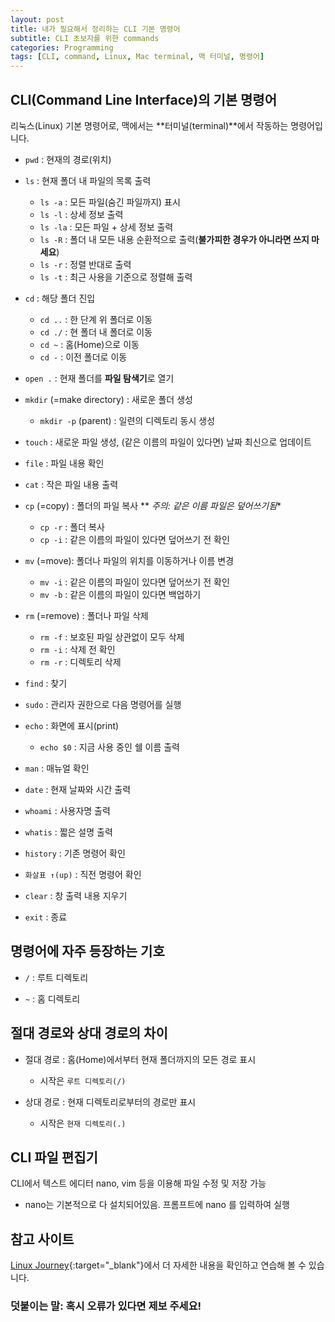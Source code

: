 ```yaml
---
layout: post
title: 내가 필요해서 정리하는 CLI 기본 명령어
subtitle: CLI 초보자를 위한 commands
categories: Programming
tags: [CLI, command, Linux, Mac terminal, 맥 터미널, 명령어]
---
```


## CLI(Command Line Interface)의 기본 명령어
리눅스(Linux) 기본 명령어로, 
맥에서는 **터미널(terminal)**에서 작동하는 명령어입니다. 

- `pwd` : 현재의 경로(위치)
  
- `ls` : 현재 폴더 내 파일의 목록 출력
  - `ls -a` : 모든 파일(숨긴 파일까지) 표시 
  - `ls -l` : 상세 정보 출력
  - `ls -la` : 모든 파일 + 상세 정보 출력
  - `ls -R` : 폴더 내 모든 내용 순환적으로 출력(**불가피한 경우가 아니라면 쓰지 마세요**)
  - `ls -r` : 정렬 반대로 출력 
  - `ls -t` : 최근 사용을 기준으로 정렬해 출력  
    
- `cd` : 해당 폴더 진입
  - `cd ..` : 한 단계 위 폴더로 이동
  - `cd ./` : 현 폴더 내 폴더로 이동 
  - `cd ~` : 홈(Home)으로 이동 
  - `cd -` : 이전 폴더로 이동   
    
- `open .` : 현재 폴더를 **파일 탐색기**로 열기
  
- `mkdir` (=make directory) : 새로운 폴더 생성
  - `mkdir -p` (parent) : 일련의 디렉토리 동시 생성   
    
- `touch` : 새로운 파일 생성, (같은 이름의 파일이 있다면) 날짜 최신으로 업데이트 
  
- `file` : 파일 내용 확인 
  
- `cat` : 작은 파일 내용 출력 
  
- `cp` (=copy) : 폴더의 파일 복사   ** *주의: 같은 이름 파일은 덮어쓰기됨**
  - `cp -r` : 폴더 복사 
  - `cp -i` : 같은 이름의 파일이 있다면 덮어쓰기 전 확인    
    
- `mv` (=move): 폴더나 파일의 위치를 이동하거나 이름 변경
  - `mv -i` : 같은 이름의 파일이 있다면 덮어쓰기 전 확인
  - `mv -b` : 같은 이름의 파일이 있다면 백업하기   
   
- `rm` (=remove) : 폴더나 파일 삭제
  - `rm -f` : 보호된 파일 상관없이 모두 삭제  
  - `rm -i` : 삭제 전 확인 
  - `rm -r` : 디렉토리 삭제   
   
- `find` : 찾기    
  
- `sudo` : 관리자 권한으로 다음 명령어를 실행
  
- `echo` : 화면에 표시(print)
  - `echo $0` : 지금 사용 중인 쉘 이름 출력   
  
- `man` : 매뉴얼 확인 
  
- `date` : 현재 날짜와 시간 출력 
  
- `whoami` : 사용자명 출력 
  
- `whatis` : 짧은 설명 출력 
  
- `history` : 기존 명령어 확인 
  
- `화살표 ↑(up)` : 직전 명령어 확인 
  
- `clear` : 창 출력 내용 지우기 
  
- `exit` : 종료 
  

## 명령어에 자주 등장하는 기호 
- `/` : 루트 디렉토리
  
- `~` : 홈 디렉토리
  

## 절대 경로와 상대 경로의 차이
- 절대 경로 : 홈(Home)에서부터 현재 폴더까지의 모든 경로 표시
  - 시작은 `루트 디렉토리(/)`  
  
- 상대 경로 : 현재 디렉토리로부터의 경로만 표시 
  - 시작은 `현재 디렉토리(.)`  
  

## CLI 파일 편집기
CLI에서 텍스트 에디터 nano, vim 등을 이용해 파일 수정 및 저장 가능 
- nano는 기본적으로 다 설치되어있음. 프롬프트에 nano 를 입력하여 실행
  
  
## 참고 사이트     
  
[Linux Journey](https://linuxjourney.com/lesson/the-shell#){:target="_blank"}에서 더 자세한 내용을 확인하고 연습해 볼 수 있습니다. 
  
   
     
### 덧붙이는 말: 혹시 오류가 있다면 제보 주세요!
  
  